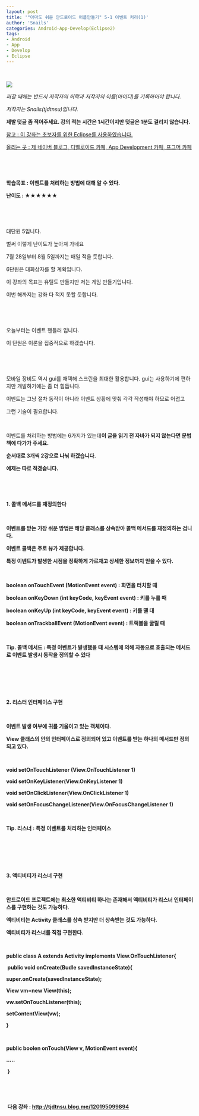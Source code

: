 ```yaml
---
layout: post
title: '"아마도 쉬운 안드로이드 어플만들기" 5-1 이벤트 처리(1)'
author: 'Snails'
categories: Android-App-Develop(Eclipse2)
tags:
- Android
- App
- Develop
- Eclipse
---
```



<script> location.href='https://cafe.naver.com/develoid/288121' ; </script>

<p>&nbsp;</p><p><p></p></p><p><p><img src="https://dthumb-phinf.pstatic.net/?src=%22http%3A%2F%2Fpostfiles3.naver.net%2F20130523_178%2Ftjdtnsu_1369283538974akCh1_JPEG%2Fand.jpg%3Ftype%3Dw2%22&amp;type=cafe_wa740"></p><p><i>퍼갈 때에는 반드시 저작자의 허락과 저작자의 이름(아이디)를 기록하어야 합니다.</i></p><p><i>저작자는 Snails(tjdtnsu)입니다.</i></p><p><strong>제발 덧글 좀 적어주세요. 강의 적는 시간은 1시간이지만 덧글은 1분도 걸리지 않습니다.</strong></p><p><u>참고 : 이 강좌는 초보자를 위한 Eclipse를 사용하였습니다.</u></p><p><u>올리는 곳 : 제 네이버 블로그, 디벨로이드 카페, App Development 카페, 프그머 카페</u></p><p>&nbsp;</p><p><u>﻿</u></p><p><b>학습목표 :&nbsp;이벤트를 처리하는 방법에 대해 알 수 있다.</b></p><p><strong>난이도 : ★★★★★★</strong>&nbsp; </p><p>&nbsp;</p><p>&nbsp;</p><p>대단원 5입니다.</p><p>벌써 이렇게 난이도가 높아져 가네요</p><p>7월 28일부터 8월 5일까지는 매일 적을 듯합니다.</p><p><p>6단원은 대화상자를 할 계획입니다.</p><p>이 강좌의 목표는 유틸도 만들지만 저는 게임 만들기입니다.</p><p>이번 해까지는 강좌 다 적지 못할 듯합니다.</p></p><p>&nbsp;</p><p>&nbsp;</p><p>오늘부터는 이벤트 핸들러 입니다.</p><p>이 단원은 이론을 집중적으로 하겠습니다.</p><p>&nbsp;</p><p>&nbsp;</p><p>모바일 장비도 역시 gui를 채택해 스크린을 최대한 활용합니다. gui는 사용하기에 편하지만 개발하기에는 좀 더 힘듭니다.</p><p>이벤트는 그냥 절차 동작이 아니라 이벤트 상황에 맞춰 각각 작성해야 하므로 어렵고</p><p>그런 기술이 필요합니다.</p><p>&nbsp;</p><p>이벤트를 처리하는 방법에는 6가지가 있는데<b>이 글을 읽기 전 자바가 되지 않는다면 문법책에 다가가 주세요.</p><p>순서대로 3개씩 2강으로 나눠 하겠습니다.</p><p>예제는 따로 적겠습니다.</p><p>&nbsp;</p><p>&nbsp;</p><p><strong>1. 콜백 메서드를 재정의한다</strong></p><p>&nbsp;</p><p>이벤트를 받는 가장 쉬운 방법은 해당 클래스를 상속받아 콜백 메서드를 재정의하는 겁니다.</p><p>이벤트 콜백은 주로 뷰가 제공합니다.</p><p>특정 이벤트가 발생한 시점을 정확하게 가르채고 상세한 정보까지 얻을 수 있다.</p><p>&nbsp;</p><p>boolean onTouchEvent (MotionEvent event) : 화면을 터치할 때</p><p>boolean onKeyDown (int keyCode,&nbsp;keyEvent event) : 키를 누를 때</p><p>boolean onKeyUp (int keyCode,&nbsp;keyEvent event) : 키를 땔 대</p><p>boolean onTrackballEvent (MotionEvent event) : 트랙볼을 굴릴 때</p><p>&nbsp;</p><p>Tip. 콜백 메서드 : 특정 이벤트가 발생했을 때 시스템에 의해 자동으로 호출되는 메서드로 이벤트 발생시 동작을 정의할 수 있다</p><p>&nbsp;</p><p>&nbsp;</p><p>&nbsp;</p><p><strong>2. 리스터 인터페이스 구현</strong></p><p>&nbsp;</p><p>이벤트 발생 여부에 귀를 기울이고 있는 객체이다.</p><p>View 클래스의 안의 인터페이스로 정의되어 있고 이벤트를 받는 하나의 메서드만 정의되고 있다.</p><p>&nbsp;</p><p>void setOnTouchListener (View.OnTouchListener 1)</p><p>void setOnKeyListener(View.OnKeyListener 1)</p><p>void setOnClickListener(View.OnClickListener 1)</p><p>void setOnFocusChangeListener(View.OnFocusChangeListener 1)</p><p>&nbsp;</p><p>Tip. 리스너 : 특정 이벤트를 처리하는 인터페이스</p><p>&nbsp;</p><p>&nbsp;</p><p>&nbsp;</p><p><strong>3. 액티비티가 리스너 구현</strong></p><p>&nbsp;</p><p>안드로이드 프로젝트에는 최소한 액티비티 하나는 존재해서 액티비티가 리스너 인터페이스를 구현하는 것도 가능하다.</p><p>액티비티는 Activity 클래스를 상속 받지만 더 상속받는 것도 가능하다.</p><p>액티비티가 리스너를 직접 구현한다.</p><p>&nbsp;</p><p>public class A extends Activity implements View.OnTouchListener{</p><p>&nbsp;public void onCreate(Budle savedInstanceState){</p><p>super.onCreate(savedInstanceState);</p><p>View vm=new View(this);</p><p>vw.setOnTouchListener(this);</p><p>setContentView(vw);</p><p>}</p><p>&nbsp;</p><p>public boolen onTouch(View v, MotionEvent event){</p><p>.....</p><p>&nbsp;}</p><p>&nbsp;</p><p>&nbsp;</p><p>&nbsp;다음 강좌 : <a href="http://tjdtnsu.blog.me/120195099894">http://tjdtnsu.blog.me/120195099894</a></p><p></p><p>&nbsp;</p>
 </p>
